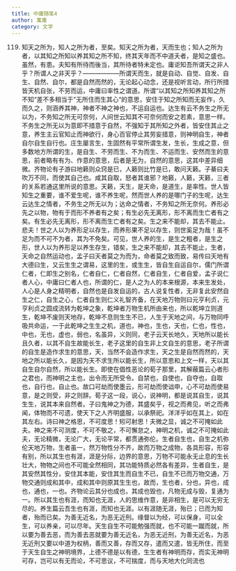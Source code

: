 ```yaml
---
title: 中庸随笔4
author: 寓庸
category: 文学
---
```

           

119. 知天之所为，知人之所为者，至矣。知天之所为者，天而生也；知人之所为者，以其知之所知以养其知之所不知，终其天年而不中道夭者，是知之盛也。虽然，有患。夫知有所待而後当，其所待者特未定也。庸讵知吾所谓天之非人乎？所谓人之非天乎？——————所谓天而生，就是自动、自觉、自发、自生、自然、自尔，都是自然而然的，无论起心动念，还是视听言动，所行所措皆天机自张，不劳而运，中庸曰率性之谓道。所谓“以其知之所知养其知之所不知“差不多相当于”无所住而生其心“的意思，安住于知之所知而无妄作，久而久之，则涵养其神，神者不神之神也，不运自运也。达生有云不务生之所无以为，不务知之所无可奈何，人间世云知其不可奈何而安之若素，意思一样。不务生之所无以为意即不措意于自然，不强知于其所知之外者，皆安住其止之意，养生主云官知止而神欲行，身心百官停止其劳妄措意，则神明自生，神者自尔自生自行也。庄生屡言生，生固然有平常所谓生发，生长，生成之意，但多数地方所谓的生，是自生、不劳而生、不为而生、不运而生、安然而生的意思，前者略有有为、作意的意思，后者是无为，自然的意思，这其中差异细微。齐物论有子游曰地籁则众窍是已，人籁则比竹是已，敢问天籁。子綦曰夫吹万不同，而使其自己也。咸其自取，怒者其谁邪？地籁，人籁，天籁，三者的关系若通这里所说的意思。天籁，天生，是天命，是道生，是率性。世人皆知生之重要，谁不爱生呢，谁不养生呢，然而世人养的是哪门子的生呢，达生云达生之情者，不务生之所无以为；达命之情者，不务知之所无奈何。养形必先之以物，物有于而形不养者有之矣；有生必先无离形，形不离而生亡者有之矣。有生必先无离形，形不离而生亡者有之矣。生之来不能却，其去不能止。悲夫！世之人以为养形足以存生，而养形果不足以存生，则世奚足为哉！虽不足为而不可不为者，其为不免矣。可见，世人养的生，是生之粗者，是生之形，世人以为养形足以养生存生，错矣，生之来不能却，其去不能止，生者，天命之自然运动也，孟子曰天者莫之为而为，命者莫之致而致，易传曰天地有大德曰生，又云生生之谓易，这里的生，或生生，皆自生自运自尔，儒门所谓仁者，仁即生之别名，仁者自仁，仁者自然，仁者自生，仁者自爱，孟子说仁者人心，中庸曰仁者人也，所谓的仁，是人之为人的本来根源，本来生发处，人心是人身之精明者，自然也是自发自运的，古人说复性者，无非复此安然自生之仁，自生之心，仁者自生则仁义礼智齐备，在天地万物则曰元亨利贞，元亨利贞之圆成流转为乾坤之象，乾坤者万物生机所由来也，所以乾坤立则道生，乾坤不废则天地存，乾坤不息则生生不已，人生于天地之间，与万物同呼吸共命运，一于此乾坤之生生之机，道也，神也，生也，天也，仁也，性也，中也，无也，虚也，弱也，名虽异，义则同，老子云天长地久，天地所以能长且久者，以其不自生故能长生，老子这里的自生非上文自生的意思，老子所谓的自生是造作求生的意思，天，当然不会造作求生，天之生是自然而然的，天地之所以能长久，是因为天不求生所以能长生，所以意思和上文一样，天以其自生自尔自然，所以能长生。即使在倡性恶论的荀子那里，其解蔽篇云心者形之君也，而神明之主也，出令而无所受令。自禁也，自使也，自夺也，自取也，自行也，自止也。故口可劫而使墨云，形可劫而使诎申，心不可劫而使易意，是之则受，非之则辞。荀子这一段，说心，说神明，都是说其自生，说其生生，说其本来自然者。子曰鬼神之为德，其盛矣乎，视之而弗见，听之而弗闻，体物而不可遗，使天下之人齐明盛服，以承祭祀。洋洋乎如在其上，如在其左右。诗曰神之格思，不可度思！矧可射思！夫微之显，诚之不可掩如此夫。神之来不可测度，不可不敬之，不可懈怠之，神明之机，诚之不可掩如此夫，无论精微，无论广大，无论平常，都贯通弥伦。生者自生也，自生之机弥伦天地万物，生者虽一，然万物性分不齐，故而万物之成物，各具形容，形容有别，所以其生也有涯，涯是分际，边界的意思，万物不可能永无止息的生长壮大，物物之间也不可能全然相同，其功能特质必然各有差异，生者自生，是其安然其性分，安住其本能，安住其生而自生不已，自生不已而万物交通，万物交通则成和其中，成和其中则原其生生也，故而，生也者，分也，异也，成也，通也，一也。齐物论云其分也成也，其成也毁也，凡物无成与毁，复通为一。所以其生也有涯，而知也无涯，人的思维作意，是非相生，是可以无穷无尽的。养生篇云吾生也有涯，而知也无涯。以有涯随无涯，殆已；已而为知者，殆而已矣。为善无近名，为恶无近刑。缘督以为经，可以保身，可以全生，可以养亲，可以尽年。天生自生不可能勉强而就，也不可能一蹴而就，所以要为善去恶，而为善去恶就要为善无近名，为恶无近刑，为善无近名，为恶无近刑又要以中道为权柄，善而又善，存而又存，遣而又遣，皆无所住，而至于天生自生之神明境界，上德不德是以有德，生生者有神明而存，而实无神明可存，岂可以有无而论，不可思议，不可揣度，而与天地大化同流也